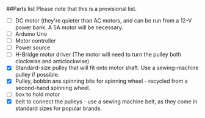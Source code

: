 ##Parts list
Please note that this is a provisional list. 

- [ ] DC motor (they're quieter than AC motors, and can be run from a 12-V power bank. A 5A motor will be necessary.
- [ ] Arduino Uno
- [ ] Motor controller
- [ ] Power source
- [ ] H-Bridge motor driver (The motor will need to turn the pulley both clockwise and anticlockwise)
- [x] Standard-size pulley that will fit onto motor shaft. Use a sewing-machine pulley if possible.
- [x] Pulley, bobbin ans spinning bits for spinning wheel - recycled from a second-hand spinning wheel.
- [ ] box to hold motor
- [x] belt to connect the pulleys - use a sewing machine belt, as they come in standard sizes for popular brands.
